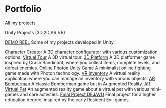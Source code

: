 # Portfolio
All my projects

Unity Projects (3D,2D,AR,VR)

[DEMO REEL](https://youtu.be/IMcVIpBIWTs)
Some of my projects developed in Unity.

[Character Creator](https://github.com/lituszx/Character_creator)
A 3D character configurator with various customization options.
[Virtual Tour](https://github.com/lituszx/Virtual_Tour)
A 3D virtual tour.
[3D Platform](https://github.com/lituszx/3D-Platform)
A 3D platformer game inspired by Crash Bandicoot, where you collect items, complete levels, and defeat enemies.
[Online Photon Unity Game](https://github.com/lituszx/Game_Photon_Unity_Networking)
A minimalist online fighting game made with Photon technology.
[VR Inventory](https://github.com/lituszx/VR_Inventory)
A virtual reality application where you can manage an inventory with various objects.
[AR Bomberman](https://github.com/lituszx/AR_Bomberman)
A classic Bomberman game but in Augmented Reality.
[AR Virtual Pet](https://github.com/lituszx/AR_Virtual_Pet_Game)
An augmented reality game about a virtual pet with various mini-games and care activities.
[Final Project DEJAVU](https://github.com/lituszx/DejaVu)
Final project for a higher education degree, inspired by the early Resident Evil games.
